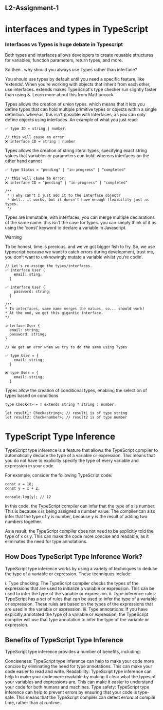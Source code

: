 ## L2-Assignment-1 
# interfaces and types in TypeScript

### Interfaces vs Types is huge debate in Typescript

Both types and interfaces allows developers to create reusable structures for variables, function parameters, return types, and more.

So then.. why should you always use Types rather than interface?

You should use types by default until you need a specific feature, like ‘extends’.
When you’re working with objects that inherit from each other, use interfaces. extends makes TypeScript's type checker run slightly faster than using &. Learn more about this from Matt pocock

Types allows the creation of union types. which means that it lets you define types that can hold multiple primitive types or objects within a single definition. whereas, this isn’t possible with Interfaces, as you can only define objects using interfaces.
An example of what you just read:

```
✅ type ID = string | number;

// this will cause an error!
❌ interface ID = string | number
```

Types allows the creation of string literal types, specifying exact string values that variables or parameters can hold. whereas interfaces on the other hand cannot

```
✅ type Status = "pending" | "in-progress" | "completed"

// this will cause an error!
❌ interface ID = "pending" | "in-progress" | "completed"

/**
 * 🤔 why can't I just add it to the interface object?  
 * Well.. it works, but it doesn't have enough flexibility just as types.
 */

```

Types are Immutable, with interfaces, you can merge multiple declarations of the same name. this isn’t the case for types. you can simply think of it as using the ‘const’ keyword to declare a variable in Javascript.
> [!WARNING]
> To be honest, time is precious, and we’ve got bigger fish to fry.
So, we use typescript because we want to catch errors during development, trust me, you don’t want to unknowingly mutate a variable whilst you’re codin’.

```
// Let's re-assign the types/interfaces.
✅ interface User {
    email: sting;
  }

✅ interface User {
    password: string;
  }

/**
* In interfaces, same name merges the values, so... should work!
* At the end, we get this gigantic interface.
*/

interface User {
  email: string;
  password: string;
}

// We get an eror when we try to do the same using Types

✅ type User = {
    email: string;
  }

❌ type User = {
    email: string;
  }
```
Types allow the creation of conditional types, enabling the selection of types based on conditions

```
type Check<T> = T extends string ? string : number;

let result1: Check<string>; // result1 is of type string
let result2: Check<number>; // result2 is of type number
```

# TypeScript Type Inference

TypeScript type inference is a feature that allows the TypeScript compiler to automatically deduce the type of a variable or expression. This means that you do not have to explicitly specify the type of every variable and expression in your code.

For example, consider the following TypeScript code:

```
const x = 10;
const y = x + 2;

console.log(y); // 12
```
In this code, the TypeScript compiler can infer that the type of x is number. This is because x is being assigned a number value. The compiler can also infer that the type of y is number, because y is the result of adding two numbers together.

As a result, the TypeScript compiler does not need to be explicitly told the type of x or y. This can make the code more concise and readable, as it eliminates the need for type annotations.

## How Does TypeScript Type Inference Work?
TypeScript type inference works by using a variety of techniques to deduce the type of a variable or expression. These techniques include:

i. Type checking: The TypeScript compiler checks the types of the expressions that are used to initialize a variable or expression. This can be used to infer the type of the variable or expression.
ii. Type inference rules: TypeScript has a set of rules that can be used to infer the type of a variable or expression. These rules are based on the types of the expressions that are used in the variable or expression.
iii. Type annotations: If you have explicitly annotated the type of a variable or expression, the TypeScript compiler will use that type annotation to infer the type of the variable or expression.

## Benefits of TypeScript Type Inference

TypeScript type inference provides a number of benefits, including:

Conciseness: TypeScript type inference can help to make your code more concise by eliminating the need for type annotations. This can make your code easier to read and write.
Readability: TypeScript type inference can help to make your code more readable by making it clear what the types of your variables and expressions are. This can make it easier to understand your code for both humans and machines.
Type safety: TypeScript type inference can help to prevent errors by ensuring that your code is type-safe. This means that the TypeScript compiler can detect errors at compile time, rather than at runtime.




